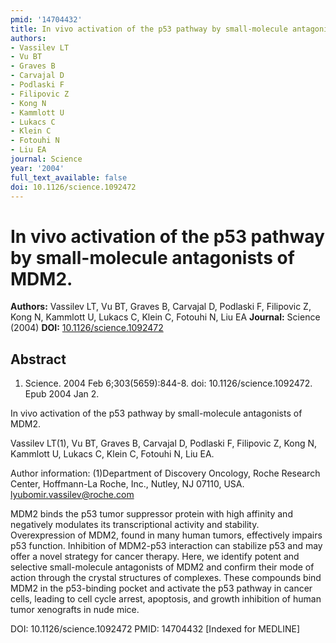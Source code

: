 ```yaml
---
pmid: '14704432'
title: In vivo activation of the p53 pathway by small-molecule antagonists of MDM2.
authors:
- Vassilev LT
- Vu BT
- Graves B
- Carvajal D
- Podlaski F
- Filipovic Z
- Kong N
- Kammlott U
- Lukacs C
- Klein C
- Fotouhi N
- Liu EA
journal: Science
year: '2004'
full_text_available: false
doi: 10.1126/science.1092472
---
```


# In vivo activation of the p53 pathway by small-molecule antagonists of MDM2.
**Authors:** Vassilev LT, Vu BT, Graves B, Carvajal D, Podlaski F, Filipovic Z, Kong N, Kammlott U, Lukacs C, Klein C, Fotouhi N, Liu EA
**Journal:** Science (2004)
**DOI:** [10.1126/science.1092472](https://doi.org/10.1126/science.1092472)

## Abstract

1. Science. 2004 Feb 6;303(5659):844-8. doi: 10.1126/science.1092472. Epub 2004
Jan  2.

In vivo activation of the p53 pathway by small-molecule antagonists of MDM2.

Vassilev LT(1), Vu BT, Graves B, Carvajal D, Podlaski F, Filipovic Z, Kong N,
Kammlott U, Lukacs C, Klein C, Fotouhi N, Liu EA.

Author information:
(1)Department of Discovery Oncology, Roche Research Center, Hoffmann-La Roche,
Inc., Nutley, NJ 07110, USA. lyubomir.vassilev@roche.com

MDM2 binds the p53 tumor suppressor protein with high affinity and negatively
modulates its transcriptional activity and stability. Overexpression of MDM2,
found in many human tumors, effectively impairs p53 function. Inhibition of
MDM2-p53 interaction can stabilize p53 and may offer a novel strategy for cancer
therapy. Here, we identify potent and selective small-molecule antagonists of
MDM2 and confirm their mode of action through the crystal structures of
complexes. These compounds bind MDM2 in the p53-binding pocket and activate the
p53 pathway in cancer cells, leading to cell cycle arrest, apoptosis, and growth
inhibition of human tumor xenografts in nude mice.

DOI: 10.1126/science.1092472
PMID: 14704432 [Indexed for MEDLINE]

